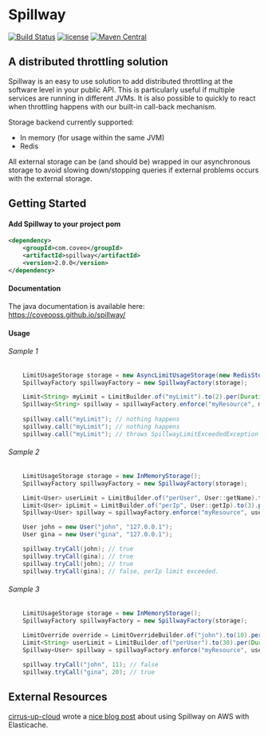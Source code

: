 # Spillway
[![Build Status](https://travis-ci.org/coveo/spillway.svg?branch=master)](https://travis-ci.org/coveo/spillway)
[![license](http://img.shields.io/badge/license-MIT-brightgreen.svg)](https://github.com/coveo/spillway/blob/master/LICENSE)
[![Maven Central](https://maven-badges.herokuapp.com/maven-central/com.coveo/spillway/badge.svg)](https://maven-badges.herokuapp.com/maven-central/com.coveo/spillway)

## A distributed throttling solution

Spillway is an easy to use solution to add distributed throttling at the software level in your public API.
This is particularly useful if multiple services are running in different JVMs.
It is also possible to quickly to react when throttling happens with our built-in call-back mechanism.

Storage backend currently supported:
- In memory (for usage within the same JVM)
- Redis

All external storage can be (and should be) wrapped in our asynchronous storage to avoid slowing down/stopping queries if external problems occurs with the external storage.

## Getting Started
#### Add Spillway to your project pom

```xml
<dependency>
    <groupId>com.coveo</groupId>
    <artifactId>spillway</artifactId>
    <version>2.0.0</version>
</dependency>
```

#### Documentation
The java documentation is available here: https://coveooss.github.io/spillway/

#### Usage
###### Sample 1
```java
    LimitUsageStorage storage = new AsyncLimitUsageStorage(new RedisStorage("localhost"));
    SpillwayFactory spillwayFactory = new SpillwayFactory(storage);

    Limit<String> myLimit = LimitBuilder.of("myLimit").to(2).per(Duration.ofMinutes(1)).build();
    Spillway<String> spillway = spillwayFactory.enforce("myResource", myLimit);
    
    spillway.call("myLimit"); // nothing happens
    spillway.call("myLimit"); // nothing happens
    spillway.call("myLimit"); // throws SpillwayLimitExceededException
``` 

###### Sample 2
```java
    LimitUsageStorage storage = new InMemoryStorage();
    SpillwayFactory spillwayFactory = new SpillwayFactory(storage);

    Limit<User> userLimit = LimitBuilder.of("perUser", User::getName).to(3).per(Duration.ofHours(1)).build();
    Limit<User> ipLimit = LimitBuilder.of("perIp", User::getIp).to(3).per(Duration.ofHours(1)).withExceededCallback(myCallback).build();
    Spillway<User> spillway = spillwayFactory.enforce("myResource", userLimit, ipLimit);

    User john = new User("john", "127.0.0.1");
    User gina = new User("gina", "127.0.0.1");

    spillway.tryCall(john); // true
    spillway.tryCall(gina); // true
    spillway.tryCall(john); // true
    spillway.tryCall(gina); // false, perIp limit exceeded.
```

###### Sample 3
```java
    LimitUsageStorage storage = new InMemoryStorage();
    SpillwayFactory spillwayFactory = new SpillwayFactory(storage);
    
    LimitOverride override = LimitOverrideBuilder.of("john").to(10).per(Duration.ofHours(1)).build();
    Limit<String> userLimit = LimitBuilder.of("perUser").to(30).per(Duration.ofHours(1)).withLimitOverride(override).build();
    Spillway<User> spillway = spillwayFactory.enforce("myResource", userLimit);

    spillway.tryCall("john", 11); // false
    spillway.tryCall("gina", 20); // true
```

## External Resources

[cirrus-up-cloud](https://github.com/cirrus-up-cloud) wrote a [nice blog post](https://www.cirrusup.cloud/limit-accepted-requests-using-aws-elasticache/) about using Spillway on AWS with Elasticache.
